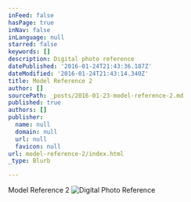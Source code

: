 ```yaml
---
inFeed: false
hasPage: true
inNav: false
inLanguage: null
starred: false
keywords: []
description: Digital photo reference
datePublished: '2016-01-24T21:43:36.187Z'
dateModified: '2016-01-24T21:43:14.340Z'
title: Model Reference 2
author: []
sourcePath: _posts/2016-01-23-model-reference-2.md
published: true
authors: []
publisher:
  name: null
  domain: null
  url: null
  favicon: null
url: model-reference-2/index.html
_type: Blurb

---
```

Model Reference 2
![Digital Photo Reference](https://s3-us-west-2.amazonaws.com/the-grid-img/p/ebe57c6af7f78336efbd851c9b314cae7280e99d.jpg)